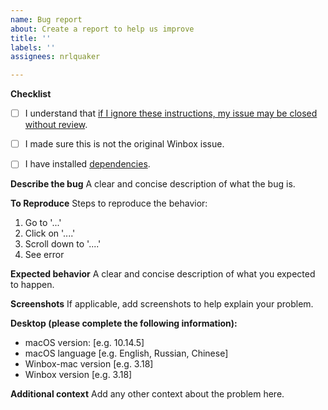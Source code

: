 ```yaml
---
name: Bug report
about: Create a report to help us improve
title: ''
labels: ''
assignees: nrlquaker

---
```


**Checklist**

- [ ] I understand that [if I ignore these instructions, my issue may be closed without review](https://github.com/nrlquaker/winbox-mac#reporting-bugs).
- [ ] I made sure this is not the original Winbox issue.
- [ ] I have installed [dependencies](https://github.com/nrlquaker/winbox-mac#installation).


**Describe the bug**
A clear and concise description of what the bug is.

**To Reproduce**
Steps to reproduce the behavior:
1. Go to '...'
2. Click on '....'
3. Scroll down to '....'
4. See error

**Expected behavior**
A clear and concise description of what you expected to happen.

**Screenshots**
If applicable, add screenshots to help explain your problem.

**Desktop (please complete the following information):**
 - macOS version: [e.g. 10.14.5]
 - macOS language [e.g. English, Russian, Chinese]
 - Winbox-mac version [e.g. 3.18]
 - Winbox version [e.g. 3.18]

**Additional context**
Add any other context about the problem here.
